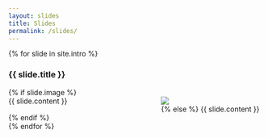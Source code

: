```yaml
---
layout: slides
title: Slides
permalink: /slides/
---
```


{% for slide in site.intro %}
<section>
<h3>{{ slide.title }}</h3>
{% if slide.image %}
<div style="width:100%">
  <div style="width:60%;float:left">{{ slide.content }}</div>
  <div style="width:40%;float:right"><img src="{{ slide.image }}" /></div>
</div>
{% else %}
{{ slide.content }}
{% endif %}
</section>
{% endfor %}
